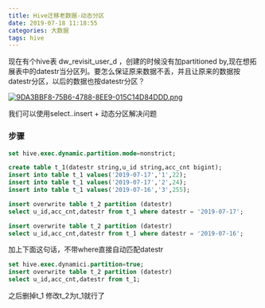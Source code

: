 ```yaml
---
title: Hive迁移老数据-动态分区
date: 2019-07-18 11:18:55
categories: 大数据
tags: hive
---
```


现在有个hive表 dw_revisit_user_d ，创建的时候没有加partitioned by,现在想拓展表中的datestr当分区列。要怎么保证原来数据不丢，并且让原来的数据按datestr分区，以后的数据也按datestr分区？

[![9DA3BBF8-75B6-4788-8EE9-015C14D84DDD.png](https://i.loli.net/2019/07/18/5d2fe458aa59551956.png)](https://i.loli.net/2019/07/18/5d2fe458aa59551956.png)

我们可以使用select..insert + 动态分区解决问题

### 步骤

```sql
set hive.exec.dynamic.partition.mode=nonstrict;

create table t_1(datestr string,u_id string,acc_cnt bigint);
insert into table t_1 values('2019-07-17','1',22);
insert into table t_1 values('2019-07-17','2',24);
insert into table t_1 values('2019-07-16','3',255);

insert overwrite table t_2 partition (datestr)
select u_id,acc_cnt,datestr from t_1 where datestr = '2019-07-17';

insert overwrite table t_2 partition (datestr)
select u_id,acc_cnt,datestr from t_1 where datestr = '2019-07-16';

```

加上下面这句话，不带where直接自动匹配datestr

```sql
set hive.exec.dynamici.partition=true;
insert overwrite table t_2 partition (datestr)
select u_id,acc_cnt,datestr from t_1;
```

之后删掉t_1 修改t_2为t_1就行了